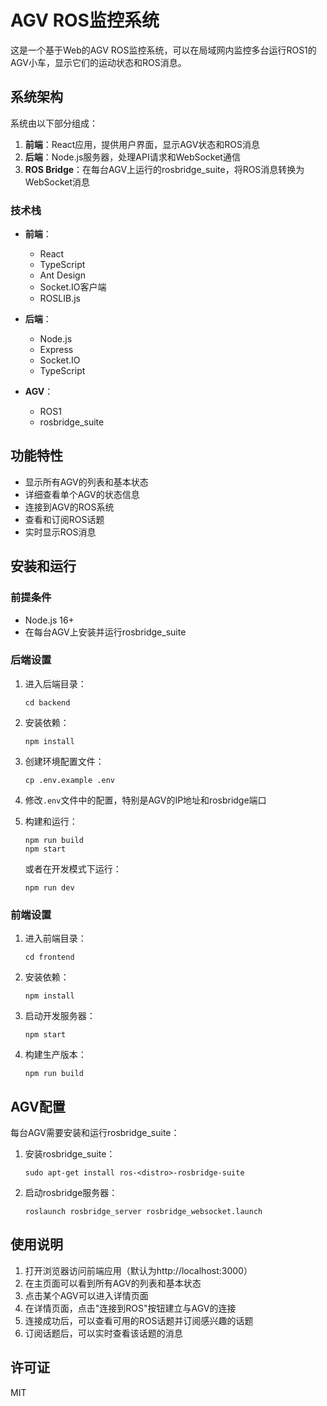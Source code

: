 # AGV ROS监控系统

这是一个基于Web的AGV ROS监控系统，可以在局域网内监控多台运行ROS1的AGV小车，显示它们的运动状态和ROS消息。

## 系统架构

系统由以下部分组成：

1. **前端**：React应用，提供用户界面，显示AGV状态和ROS消息
2. **后端**：Node.js服务器，处理API请求和WebSocket通信
3. **ROS Bridge**：在每台AGV上运行的rosbridge_suite，将ROS消息转换为WebSocket消息

### 技术栈

- **前端**：
  - React
  - TypeScript
  - Ant Design
  - Socket.IO客户端
  - ROSLIB.js

- **后端**：
  - Node.js
  - Express
  - Socket.IO
  - TypeScript

- **AGV**：
  - ROS1
  - rosbridge_suite

## 功能特性

- 显示所有AGV的列表和基本状态
- 详细查看单个AGV的状态信息
- 连接到AGV的ROS系统
- 查看和订阅ROS话题
- 实时显示ROS消息

## 安装和运行

### 前提条件

- Node.js 16+
- 在每台AGV上安装并运行rosbridge_suite

### 后端设置

1. 进入后端目录：
   ```
   cd backend
   ```

2. 安装依赖：
   ```
   npm install
   ```

3. 创建环境配置文件：
   ```
   cp .env.example .env
   ```
   
4. 修改`.env`文件中的配置，特别是AGV的IP地址和rosbridge端口

5. 构建和运行：
   ```
   npm run build
   npm start
   ```
   
   或者在开发模式下运行：
   ```
   npm run dev
   ```

### 前端设置

1. 进入前端目录：
   ```
   cd frontend
   ```

2. 安装依赖：
   ```
   npm install
   ```

3. 启动开发服务器：
   ```
   npm start
   ```

4. 构建生产版本：
   ```
   npm run build
   ```

## AGV配置

每台AGV需要安装和运行rosbridge_suite：

1. 安装rosbridge_suite：
   ```
   sudo apt-get install ros-<distro>-rosbridge-suite
   ```

2. 启动rosbridge服务器：
   ```
   roslaunch rosbridge_server rosbridge_websocket.launch
   ```

## 使用说明

1. 打开浏览器访问前端应用（默认为http://localhost:3000）
2. 在主页面可以看到所有AGV的列表和基本状态
3. 点击某个AGV可以进入详情页面
4. 在详情页面，点击"连接到ROS"按钮建立与AGV的连接
5. 连接成功后，可以查看可用的ROS话题并订阅感兴趣的话题
6. 订阅话题后，可以实时查看该话题的消息

## 许可证

MIT 